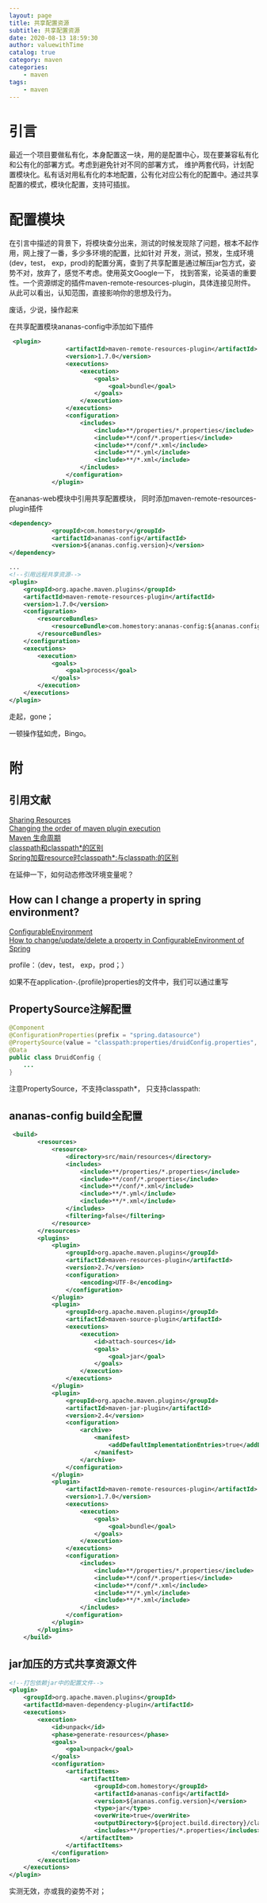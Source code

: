 ```yaml
---
layout: page
title: 共享配置资源
subtitle: 共享配置资源
date: 2020-08-13 18:59:30
author: valuewithTime
catalog: true
category: maven
categories:
    - maven
tags:
    - maven
---
```



# 引言
最近一个项目要做私有化，本身配置这一块，用的是配置中心，现在要兼容私有化和公有化的部署方式。考虑到避免针对不同的部署方式，
维护两套代码，计划配置模块化。私有话对用私有化的本地配置，公有化对应公有化的配置中。通过共享配置的模式，模块化配置，支持可插拔。


 
# 配置模块
在引言中描述的背景下，将模块查分出来，测试的时候发现除了问题，根本不起作用，网上搜了一番，多少多环境的配置，比如针对
开发，测试，预发，生成环境(dev，test， exp，prod)的配置分离，查到了共享配置是通过解压jar包方式，姿势不对，放弃了，感觉不考虑。使用英文Google一下，
找到答案，论英语的重要性。一个资源绑定的插件maven-remote-resources-plugin，具体连接见附件。从此可以看出，认知范围，直接影响你的思想及行为。


废话，少说，操作起来


在共享配置模块ananas-config中添加如下插件

```xml
 <plugin>
                <artifactId>maven-remote-resources-plugin</artifactId>
                <version>1.7.0</version>
                <executions>
                    <execution>
                        <goals>
                            <goal>bundle</goal>
                        </goals>
                    </execution>
                </executions>
                <configuration>
                    <includes>
                        <include>**/properties/*.properties</include>
                        <include>**/conf/*.properties</include>
                        <include>**/conf/*.xml</include>
                        <include>**/*.yml</include>
                        <include>**/*.xml</include>
                    </includes>
                </configuration>
            </plugin>
```


在ananas-web模块中引用共享配置模块， 同时添加maven-remote-resources-plugin插件

``` xml
<dependency>
			<groupId>com.homestory</groupId>
			<artifactId>ananas-config</artifactId>
			<version>${ananas.config.version}</version>
</dependency>

...
<!--引用远程共享资源-->
<plugin>
	<groupId>org.apache.maven.plugins</groupId>
	<artifactId>maven-remote-resources-plugin</artifactId>
	<version>1.7.0</version>
	<configuration>
		<resourceBundles>
			<resourceBundle>com.homestory:ananas-config:${ananas.config.version}</resourceBundle>
		</resourceBundles>
	</configuration>
	<executions>
		<execution>
			<goals>
				<goal>process</goal>
			</goals>
		</execution>
	</executions>
</plugin>

```

走起，gone；

一顿操作猛如虎，Bingo。








# 附

## 引用文献

[Sharing Resources](https://maven.apache.org/plugins/maven-remote-resources-plugin/examples/sharing-resources.html)  
[Changing the order of maven plugin execution](https://stackoverflow.com/questions/8243912/changing-the-order-of-maven-plugin-execution)    
[Maven 生命周期](https://www.jianshu.com/p/fd43b3d0fdb0)    
[classpath和classpath*的区别](https://www.jianshu.com/p/a4b6904d90aa)  
[Spring加载resource时classpath*:与classpath:的区别](https://blog.csdn.net/kkdelta/article/details/5507799)  

在延伸一下，如何动态修改环境变量呢？


## How can I change a property in spring environment?


[ConfigurableEnvironment](https://stackoverflow.com/questions/34886567/how-can-i-change-a-property-in-spring-environment)    
[How to change/update/delete a property in ConfigurableEnvironment of Spring
](https://stackoverflow.com/questions/26033779/how-to-change-update-delete-a-property-in-configurableenvironment-of-spring/43654266#43654266)  

profile：（dev，test， exp，prod；）

如果不在application-.{profile}properties的文件中，我们可以通过重写



## PropertySource注解配置
```java
@Component
@ConfigurationProperties(prefix = "spring.datasource")
@PropertySource(value = "classpath:properties/druidConfig.properties", encoding = "UTF-8")//需要设置UTF-8，防止乱码
@Data
public class DruidConfig {
    ...
}
```
注意PropertySource，不支持classpath*， 只支持classpath:


## ananas-config build全配置

``` xml
 <build>
        <resources>
            <resource>
                <directory>src/main/resources</directory>
                <includes>
                    <include>**/properties/*.properties</include>
                    <include>**/conf/*.properties</include>
                    <include>**/conf/*.xml</include>
                    <include>**/*.yml</include>
                    <include>**/*.xml</include>
                </includes>
                <filtering>false</filtering>
            </resource>
        </resources>
        <plugins>
            <plugin>
                <groupId>org.apache.maven.plugins</groupId>
                <artifactId>maven-resources-plugin</artifactId>
                <version>2.7</version>
                <configuration>
                    <encoding>UTF-8</encoding>
                </configuration>
            </plugin>
            <plugin>
                <groupId>org.apache.maven.plugins</groupId>
                <artifactId>maven-source-plugin</artifactId>
                <executions>
                    <execution>
                        <id>attach-sources</id>
                        <goals>
                            <goal>jar</goal>
                        </goals>
                    </execution>
                </executions>
            </plugin>
            <plugin>
                <groupId>org.apache.maven.plugins</groupId>
                <artifactId>maven-jar-plugin</artifactId>
                <version>2.4</version>
                <configuration>
                    <archive>
                        <manifest>
                            <addDefaultImplementationEntries>true</addDefaultImplementationEntries>
                        </manifest>
                    </archive>
                </configuration>
            </plugin>
            <plugin>
                <artifactId>maven-remote-resources-plugin</artifactId>
                <version>1.7.0</version>
                <executions>
                    <execution>
                        <goals>
                            <goal>bundle</goal>
                        </goals>
                    </execution>
                </executions>
                <configuration>
                    <includes>
                        <include>**/properties/*.properties</include>
                        <include>**/conf/*.properties</include>
                        <include>**/conf/*.xml</include>
                        <include>**/*.yml</include>
                        <include>**/*.xml</include>
                    </includes>
                </configuration>
            </plugin>
        </plugins>
    </build>
```


## jar加压的方式共享资源文件
```xml
<!--打包依赖jar中的配置文件-->
<plugin>
	<groupId>org.apache.maven.plugins</groupId>
	<artifactId>maven-dependency-plugin</artifactId>
	<executions>
		<execution>
			<id>unpack</id>
			<phase>generate-resources</phase>
			<goals>
				<goal>unpack</goal>
			</goals>
			<configuration>
				<artifactItems>
					<artifactItem>
						<groupId>com.homestory</groupId>
						<artifactId>ananas-config</artifactId>
						<version>${ananas.config.version}</version>
						<type>jar</type>
						<overWrite>true</overWrite>
						<outputDirectory>${project.build.directory}/classes</outputDirectory>
						<includes>**/properties/*.properties</includes>
					</artifactItem>
				</artifactItems>
			</configuration>
		</execution>
	</executions>
</plugin>
```

实测无效，亦或我的姿势不对；